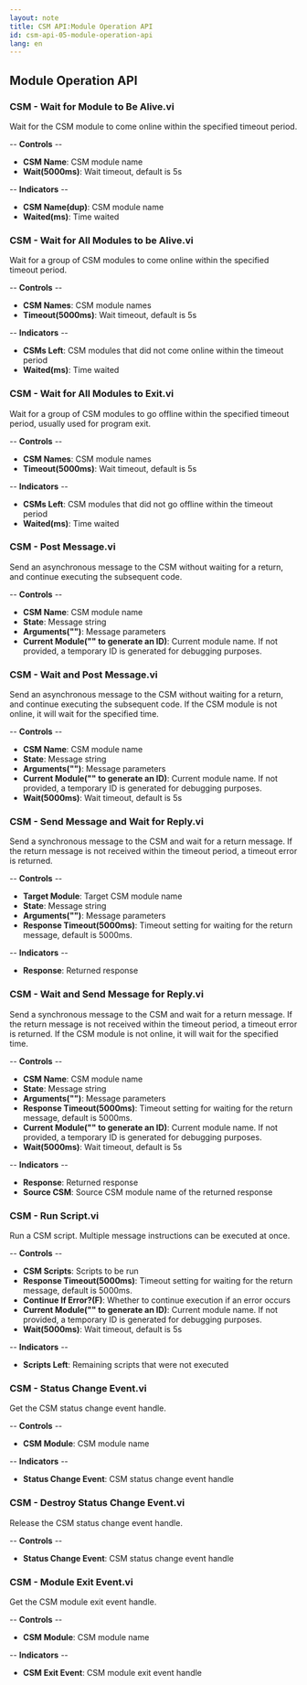 ```yaml
---
layout: note
title: CSM API:Module Operation API
id: csm-api-05-module-operation-api
lang: en
---
```


## Module Operation API

### CSM - Wait for Module to Be Alive.vi

Wait for the CSM module to come online within the specified timeout period.

-- <b>Controls</b> --
- <b>CSM Name</b>: CSM module name
- <b>Wait(5000ms)</b>: Wait timeout, default is 5s

-- <b>Indicators</b> --
- <b>CSM Name(dup)</b>: CSM module name
- <b>Waited(ms)</b>: Time waited

### CSM - Wait for All Modules to be Alive.vi

Wait for a group of CSM modules to come online within the specified timeout period.

-- <b>Controls</b> --
- <b>CSM Names</b>: CSM module names
- <b>Timeout(5000ms)</b>: Wait timeout, default is 5s

-- <b>Indicators</b> --
- <b>CSMs Left</b>: CSM modules that did not come online within the timeout period
- <b>Waited(ms)</b>: Time waited

### CSM - Wait for All Modules to Exit.vi

Wait for a group of CSM modules to go offline within the specified timeout period, usually used for program exit.

-- <b>Controls</b> --
- <b>CSM Names</b>: CSM module names
- <b>Timeout(5000ms)</b>: Wait timeout, default is 5s

-- <b>Indicators</b> --
- <b>CSMs Left</b>: CSM modules that did not go offline within the timeout period
- <b>Waited(ms)</b>: Time waited

### CSM - Post Message.vi

Send an asynchronous message to the CSM without waiting for a return, and continue executing the subsequent code.

-- <b>Controls</b> --
- <b>CSM Name</b>: CSM module name
- <b>State</b>: Message string
- <b>Arguments("")</b>: Message parameters
- <b>Current Module("" to generate an ID)</b>: Current module name. If not provided, a temporary ID is generated for debugging purposes.

### CSM - Wait and Post Message.vi

Send an asynchronous message to the CSM without waiting for a return, and continue executing the subsequent code. If the CSM module is not online, it will wait for the specified time.

-- <b>Controls</b> --
- <b>CSM Name</b>: CSM module name
- <b>State</b>: Message string
- <b>Arguments("")</b>: Message parameters
- <b>Current Module("" to generate an ID)</b>: Current module name. If not provided, a temporary ID is generated for debugging purposes.
- <b>Wait(5000ms)</b>: Wait timeout, default is 5s

### CSM - Send Message and Wait for Reply.vi

Send a synchronous message to the CSM and wait for a return message. If the return message is not received within the timeout period, a timeout error is returned.

-- <b>Controls</b> --
- <b>Target Module</b>: Target CSM module name
- <b>State</b>: Message string
- <b>Arguments("")</b>: Message parameters
- <b>Response Timeout(5000ms)</b>: Timeout setting for waiting for the return message, default is 5000ms.

-- <b>Indicators</b> --
- <b>Response</b>: Returned response

### CSM - Wait and Send Message for Reply.vi

Send a synchronous message to the CSM and wait for a return message. If the return message is not received within the timeout period, a timeout error is returned. If the CSM module is not online, it will wait for the specified time.

-- <b>Controls</b> --
- <b>CSM Name</b>: CSM module name
- <b>State</b>: Message string
- <b>Arguments("")</b>: Message parameters
- <b>Response Timeout(5000ms)</b>: Timeout setting for waiting for the return message, default is 5000ms.
- <b>Current Module("" to generate an ID)</b>: Current module name. If not provided, a temporary ID is generated for debugging purposes.
- <b>Wait(5000ms)</b>: Wait timeout, default is 5s

-- <b>Indicators</b> --
- <b>Response</b>: Returned response
- <b>Source CSM</b>: Source CSM module name of the returned response

### CSM - Run Script.vi

Run a CSM script. Multiple message instructions can be executed at once.

-- <b>Controls</b> --
- <b>CSM Scripts</b>: Scripts to be run
- <b>Response Timeout(5000ms)</b>: Timeout setting for waiting for the return message, default is 5000ms.
- <b>Continue If Error?(F)</b>: Whether to continue execution if an error occurs
- <b>Current Module("" to generate an ID)</b>: Current module name. If not provided, a temporary ID is generated for debugging purposes.
- <b>Wait(5000ms)</b>: Wait timeout, default is 5s

-- <b>Indicators</b> --
- <b>Scripts Left</b>: Remaining scripts that were not executed

### CSM - Status Change Event.vi

Get the CSM status change event handle.

-- <b>Controls</b> --
- <b>CSM Module</b>: CSM module name

-- <b>Indicators</b> --
- <b>Status Change Event</b>: CSM status change event handle

### CSM - Destroy Status Change Event.vi

Release the CSM status change event handle.

-- <b>Controls</b> --
- <b>Status Change Event</b>: CSM status change event handle

### CSM - Module Exit Event.vi

Get the CSM module exit event handle.

-- <b>Controls</b> --
- <b>CSM Module</b>: CSM module name

-- <b>Indicators</b> --
- <b>CSM Exit Event</b>: CSM module exit event handle
